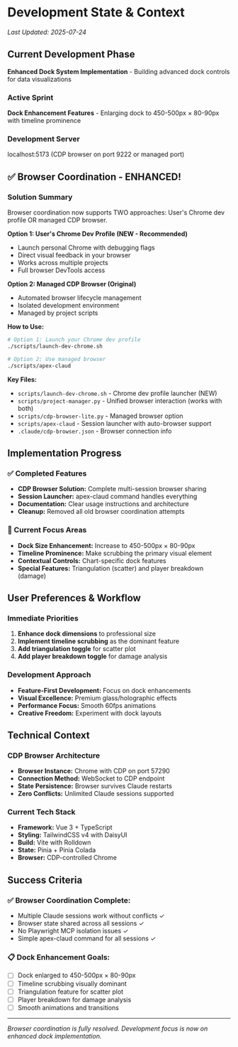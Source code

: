# Development State & Context
*Last Updated: 2025-07-24*

## Current Development Phase
**Enhanced Dock System Implementation** - Building advanced dock controls for data visualizations

### Active Sprint
**Dock Enhancement Features** - Enlarging dock to 450-500px × 80-90px with timeline prominence

### Development Server
localhost:5173 (CDP browser on port 9222 or managed port)

## ✅ Browser Coordination - ENHANCED!

### Solution Summary
Browser coordination now supports TWO approaches: User's Chrome dev profile OR managed CDP browser.

**Option 1: User's Chrome Dev Profile (NEW - Recommended)**
- Launch personal Chrome with debugging flags
- Direct visual feedback in your browser
- Works across multiple projects
- Full browser DevTools access

**Option 2: Managed CDP Browser (Original)**
- Automated browser lifecycle management
- Isolated development environment
- Managed by project scripts

**How to Use:**
```bash
# Option 1: Launch your Chrome dev profile
./scripts/launch-dev-chrome.sh

# Option 2: Use managed browser
./scripts/apex-claud
```

**Key Files:**
- `scripts/launch-dev-chrome.sh` - Chrome dev profile launcher (NEW)
- `scripts/project-manager.py` - Unified browser interaction (works with both)
- `scripts/cdp-browser-lite.py` - Managed browser option
- `scripts/apex-claud` - Session launcher with auto-browser support
- `.claude/cdp-browser.json` - Browser connection info

## Implementation Progress

### ✅ Completed Features
- **CDP Browser Solution:** Complete multi-session browser sharing
- **Session Launcher:** apex-claud command handles everything
- **Documentation:** Clear usage instructions and architecture
- **Cleanup:** Removed all old browser coordination attempts

### 🔄 Current Focus Areas
- **Dock Size Enhancement:** Increase to 450-500px × 80-90px
- **Timeline Prominence:** Make scrubbing the primary visual element
- **Contextual Controls:** Chart-specific dock features
- **Special Features:** Triangulation (scatter) and player breakdown (damage)

## User Preferences & Workflow

### Immediate Priorities
1. **Enhance dock dimensions** to professional size
2. **Implement timeline scrubbing** as the dominant feature
3. **Add triangulation toggle** for scatter plot
4. **Add player breakdown toggle** for damage analysis

### Development Approach
- **Feature-First Development:** Focus on dock enhancements
- **Visual Excellence:** Premium glass/holographic effects
- **Performance Focus:** Smooth 60fps animations
- **Creative Freedom:** Experiment with dock layouts

## Technical Context

### CDP Browser Architecture
- **Browser Instance:** Chrome with CDP on port 57290
- **Connection Method:** WebSocket to CDP endpoint
- **State Persistence:** Browser survives Claude restarts
- **Zero Conflicts:** Unlimited Claude sessions supported

### Current Tech Stack
- **Framework:** Vue 3 + TypeScript
- **Styling:** TailwindCSS v4 with DaisyUI
- **Build:** Vite with Rolldown
- **State:** Pinia + Pinia Colada
- **Browser:** CDP-controlled Chrome

## Success Criteria

### ✅ **Browser Coordination Complete:**
- Multiple Claude sessions work without conflicts ✓
- Browser state shared across all sessions ✓
- No Playwright MCP isolation issues ✓
- Simple apex-claud command for all sessions ✓

### 📋 **Dock Enhancement Goals:**
- [ ] Dock enlarged to 450-500px × 80-90px
- [ ] Timeline scrubbing visually dominant
- [ ] Triangulation feature for scatter plot
- [ ] Player breakdown for damage analysis
- [ ] Smooth animations and transitions

---

*Browser coordination is fully resolved. Development focus is now on enhanced dock implementation.*